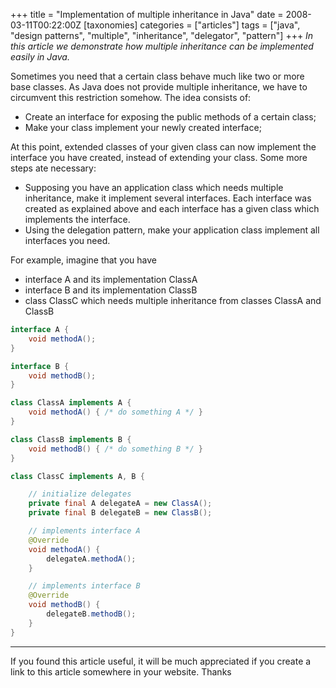 +++
title = "Implementation of multiple inheritance in Java"
date = 2008-03-11T00:22:00Z
[taxonomies]
categories = ["articles"]
tags = ["java", "design patterns", "multiple", "inheritance", "delegator", "pattern"]
+++
_In this article we demonstrate how multiple inheritance can be implemented easily in Java._

Sometimes you need that a certain class behave much like two or more base classes. As Java does not provide multiple inheritance, we have to circumvent this restriction somehow. The idea consists of:

* Create an interface for exposing the public methods of a certain class;
* Make your class implement your newly created interface;

At this point, extended classes of your given class can now implement the interface you have created, instead of extending your class. Some more steps ate necessary:

* Supposing you have an application class which needs multiple inheritance, make it implement several interfaces. Each interface was created as explained above and each interface has a given class which implements the interface.
* Using the delegation pattern, make your application class implement all interfaces you need.

For example, imagine that you have

* interface A and its implementation ClassA
* interface B and its implementation ClassB
* class ClassC which needs multiple inheritance from classes ClassA and ClassB

```java
interface A {
    void methodA();
}

interface B {
    void methodB();
}

class ClassA implements A {
    void methodA() { /* do something A */ }
}

class ClassB implements B {
    void methodB() { /* do something B */ }
}

class ClassC implements A, B {

    // initialize delegates
    private final A delegateA = new ClassA();
    private final B delegateB = new ClassB();

    // implements interface A
    @Override
    void methodA() {
        delegateA.methodA();
    }

    // implements interface B
    @Override
    void methodB() {
        delegateB.methodB();
    }
}
```

----

If you found this article useful, it will be much appreciated if you create a link to this article somewhere in your website. Thanks
